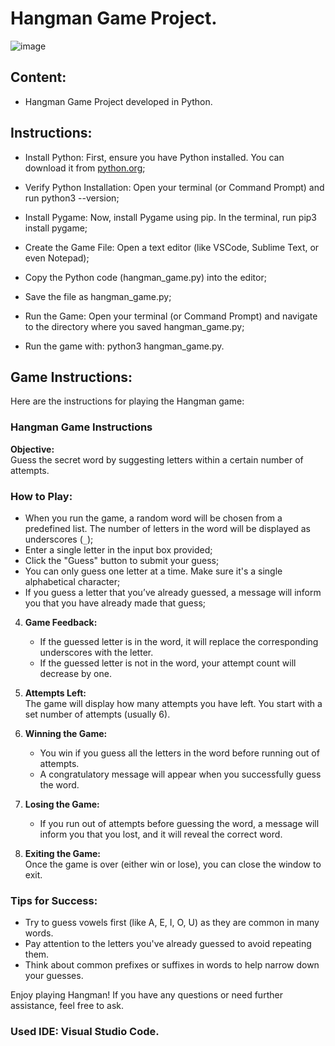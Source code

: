 # Hangman Game Project.

![image](https://github.com/user-attachments/assets/306b3e80-1bcc-4844-b458-f83a8cfa671c)

## Content:

- Hangman Game Project developed in Python.

## Instructions:

- Install Python: First, ensure you have Python installed. You can download it from [python.org](https://www.python.org/downloads/);

- Verify Python Installation: Open your terminal (or Command Prompt) and run python3 --version;

- Install Pygame: Now, install Pygame using pip. In the terminal, run pip3 install pygame;

- Create the Game File: Open a text editor (like VSCode, Sublime Text, or even Notepad);
  
- Copy the Python code (hangman_game.py) into the editor;

- Save the file as hangman_game.py;

- Run the Game: Open your terminal (or Command Prompt) and navigate to the directory where you saved hangman_game.py;

- Run the game with: python3 hangman_game.py.

## Game Instructions:

Here are the instructions for playing the Hangman game:

### Hangman Game Instructions

**Objective:**  
Guess the secret word by suggesting letters within a certain number of attempts. 

### How to Play:

- When you run the game, a random word will be chosen from a predefined list. The number of letters in the word will be displayed as underscores (`_`);
- Enter a single letter in the input box provided;
- Click the "Guess" button to submit your guess;
- You can only guess one letter at a time. Make sure it's a single alphabetical character;
- If you guess a letter that you’ve already guessed, a message will inform you that you have already made that guess;

4. **Game Feedback:**
   - If the guessed letter is in the word, it will replace the corresponding underscores with the letter.
   - If the guessed letter is not in the word, your attempt count will decrease by one.

5. **Attempts Left:**  
   The game will display how many attempts you have left. You start with a set number of attempts (usually 6). 

6. **Winning the Game:**  
   - You win if you guess all the letters in the word before running out of attempts.
   - A congratulatory message will appear when you successfully guess the word.

7. **Losing the Game:**  
   - If you run out of attempts before guessing the word, a message will inform you that you lost, and it will reveal the correct word.

8. **Exiting the Game:**  
   Once the game is over (either win or lose), you can close the window to exit.

### Tips for Success:
- Try to guess vowels first (like A, E, I, O, U) as they are common in many words.
- Pay attention to the letters you've already guessed to avoid repeating them.
- Think about common prefixes or suffixes in words to help narrow down your guesses.

Enjoy playing Hangman! If you have any questions or need further assistance, feel free to ask.

### Used IDE: Visual Studio Code.
